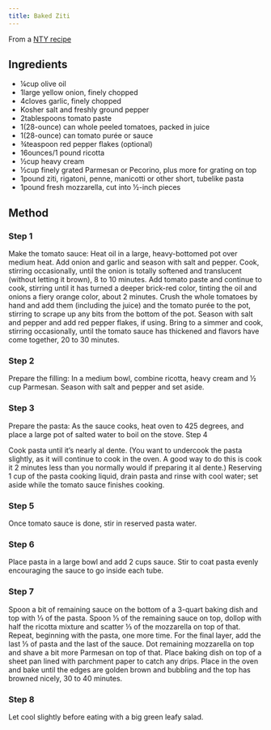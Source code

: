 ```yaml
---
title: Baked Ziti
---
```

From a [NTY recipe](http://lisahistory.net/wordpress/2020/06/working-against-canvas-three-tips/)

## Ingredients

- ¼cup olive oil
- 1large yellow onion, finely chopped
- 4cloves garlic, finely chopped
- Kosher salt and freshly ground pepper
- 2tablespoons tomato paste
- 1(28-ounce) can whole peeled tomatoes, packed in juice
- 1(28-ounce) can tomato purée or sauce
- ¾teaspoon red pepper flakes (optional)
- 16ounces/1 pound ricotta
- ½cup heavy cream
- ½cup finely grated Parmesan or Pecorino, plus more for grating on top
- 1pound ziti, rigatoni, penne, manicotti or other short, tubelike pasta
- 1pound fresh mozzarella, cut into ½-inch pieces

## Method

### Step 1

Make the tomato sauce: Heat oil in a large, heavy-bottomed pot over medium heat. Add onion and garlic and season with salt and pepper. Cook, stirring occasionally, until the onion is totally softened and translucent (without letting it brown), 8 to 10 minutes. Add tomato paste and continue to cook, stirring until it has turned a deeper brick-red color, tinting the oil and onions a fiery orange color, about 2 minutes. Crush the whole tomatoes by hand and add them (including the juice) and the tomato purée to the pot, stirring to scrape up any bits from the bottom of the pot. Season with salt and pepper and add red pepper flakes, if using. Bring to a simmer and cook, stirring occasionally, until the tomato sauce has thickened and flavors have come together, 20 to 30 minutes.

### Step 2

Prepare the filling: In a medium bowl, combine ricotta, heavy cream and ½ cup Parmesan. Season with salt and pepper and set aside.

### Step 3

Prepare the pasta: As the sauce cooks, heat oven to 425 degrees, and place a large pot of salted water to boil on the stove.
Step 4

Cook pasta until it’s nearly al dente. (You want to undercook the pasta slightly, as it will continue to cook in the oven. A good way to do this is cook it 2 minutes less than you normally would if preparing it al dente.) Reserving 1 cup of the pasta cooking liquid, drain pasta and rinse with cool water; set aside while the tomato sauce finishes cooking.

### Step 5

Once tomato sauce is done, stir in reserved pasta water.

### Step 6

Place pasta in a large bowl and add 2 cups sauce. Stir to coat pasta evenly encouraging the sauce to go inside each tube.

### Step 7

Spoon a bit of remaining sauce on the bottom of a 3-quart baking dish and top with ⅓ of the pasta. Spoon ⅓ of the remaining sauce on top, dollop with half the ricotta mixture and scatter ⅓ of the mozzarella on top of that. Repeat, beginning with the pasta, one more time. For the final layer, add the last ⅓ of pasta and the last of the sauce. Dot remaining mozzarella on top and shave a bit more Parmesan on top of that. Place baking dish on top of a sheet pan lined with parchment paper to catch any drips. Place in the oven and bake until the edges are golden brown and bubbling and the top has browned nicely, 30 to 40 minutes.

### Step 8

Let cool slightly before eating with a big green leafy salad.
